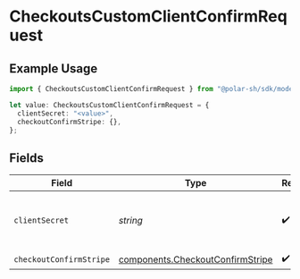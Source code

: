 # CheckoutsCustomClientConfirmRequest

## Example Usage

```typescript
import { CheckoutsCustomClientConfirmRequest } from "@polar-sh/sdk/models/operations";

let value: CheckoutsCustomClientConfirmRequest = {
  clientSecret: "<value>",
  checkoutConfirmStripe: {},
};
```

## Fields

| Field                                                                                | Type                                                                                 | Required                                                                             | Description                                                                          |
| ------------------------------------------------------------------------------------ | ------------------------------------------------------------------------------------ | ------------------------------------------------------------------------------------ | ------------------------------------------------------------------------------------ |
| `clientSecret`                                                                       | *string*                                                                             | :heavy_check_mark:                                                                   | The checkout session client secret.                                                  |
| `checkoutConfirmStripe`                                                              | [components.CheckoutConfirmStripe](../../models/components/checkoutconfirmstripe.md) | :heavy_check_mark:                                                                   | N/A                                                                                  |